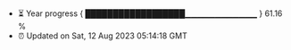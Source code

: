 - ⏳ Year progress { ██████████████████▁▁▁▁▁▁▁▁▁▁▁▁ } 61.16 %
- ⏰ Updated on Sat, 12 Aug 2023 05:14:18 GMT

